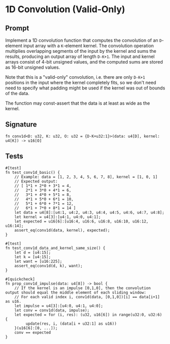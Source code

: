 # 1D Convolution (Valid-Only)

## Prompt

Implement a 1D convolution function that computes the convolution of an `D`-element input array with a `K`-element kernel. The convolution operation multiplies overlapping segments of the input by the kernel and sums the results, producing an output array of length `D-K+1`. The input and kernel arrays consist of 4-bit unsigned values, and the computed sums are stored as 16-bit unsigned values.

Note that this is a "valid-only" convolution, i.e. there are only `D-K+1` positions in the input where the kernel completely fits, so we don't need need to specify what padding might be used if the kernel was out of bounds of the data.

The function may const-assert that the data is at least as wide as the kernel.

## Signature

```dslx-snippet
fn conv1d<D: u32, K: u32, O: u32 = {D-K+u32:1}>(data: u4[D], kernel: u4[K]) -> u16[O]
```

## Tests

```dslx-snippet
#[test]
fn test_conv1d_basic() {
    // Example: data = [1, 2, 3, 4, 5, 6, 7, 8], kernel = [1, 0, 1]
    // Expected output:
    // [ 1*1 + 2*0 + 3*1 = 4,
    //   2*1 + 3*0 + 4*1 = 6,
    //   3*1 + 4*0 + 5*1 = 8,
    //   4*1 + 5*0 + 6*1 = 10,
    //   5*1 + 6*0 + 7*1 = 12,
    //   6*1 + 7*0 + 8*1 = 14 ]
    let data = u4[8]:[u4:1, u4:2, u4:3, u4:4, u4:5, u4:6, u4:7, u4:8];
    let kernel = u4[3]:[u4:1, u4:0, u4:1];
    let expected = u16[6]:[u16:4, u16:6, u16:8, u16:10, u16:12, u16:14];
    assert_eq(conv1d(data, kernel), expected);
}

#[test]
fn test_conv1d_data_and_kernel_same_size() {
    let d = [u4:15];
    let k = [u4:15];
    let want = [u16:225];
    assert_eq(conv1d(d, k), want);
}

#[quickcheck]
fn prop_conv1d_impulse(data: u4[8]) -> bool {
    // If the kernel is an impulse [0,1,0], then the convolution output should equal the middle element of each sliding window:
    // For each valid index i, conv1d(data, [0,1,0])[i] == data[i+1] as u16.
    let impulse = u4[3]:[u4:0, u4:1, u4:0];
    let conv = conv1d(data, impulse);
    let expected = for (i, res): (u32, u16[6]) in range(u32:0, u32:6) {
         update(res, i, (data[i + u32:1] as u16))
    }(u16[6]:[0, ...]);
    conv == expected
}
```
